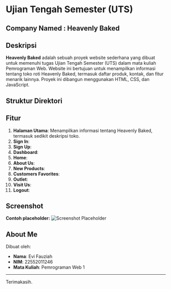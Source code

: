 # Ujian Tengah Semester (UTS) 
## **Company Named : Heavenly Baked**

## **Deskripsi**
**Heavenly Baked** adalah sebuah proyek website sederhana yang dibuat untuk memenuhi tugas Ujian Tengah Semester (UTS) dalam mata kuliah Pemrograman Web. Website ini bertujuan untuk menampilkan informasi tentang toko roti Heavenly Baked, termasuk daftar produk, kontak, dan fitur menarik lainnya. Proyek ini dibangun menggunakan HTML, CSS, dan JavaScript.

## **Struktur Direktori**

## **Fitur**
1. **Halaman Utama**: Menampilkan informasi tentang Heavenly Baked, termasuk sedikit deskripsi toko.
2. **Sign In**: 
3. **Sign Up**: 
4. **Dashboard**:
5. **Home**:
6. **About Us**:
7. **New Products**:
8. **Customers Favorites**:
9. **Outlet**:
10. **Visit Us**:
11. **Logout**:          

## **Screenshot**

**Contoh placeholder:**
![Screenshot Placeholder](https://via.placeholder.com/800x400.png?text=Heavenly+Baked+Homepage)

## **About Me**
Dibuat oleh:
- **Nama**: Evi Fauziah
- **NIM**: 22552011246
- **Mata Kuliah**: Pemrograman Web 1

---

Terimakasih.

